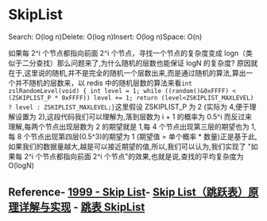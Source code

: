 # SkipList

Search‎: ‎O(log n)Delete‎: ‎O(log n)Insert‎: ‎O(log n)Space‎: ‎O(n)

如果每 2^i 个节点都指向前面 2^i 个节点，寻找一个节点的复杂度变成 logn（类似于二分查找）那么问题来了,为什么随机的层数也能保证 logN 的复杂度? 原因就在于,这里说的随机,并不是完全的随机一个层数出来,而是通过随机的算法,算出一个并不随机的层数来，以 redis 中的随机层数的算法来看`int zslRandomLevel(void) { int level = 1; while ((random()&0xFFFF) < (ZSKIPLIST_P * 0xFFFF)) level += 1; return (level<ZSKIPLIST_MAXLEVEL) ? level : ZSKIPLIST_MAXLEVEL;}`这里假设 ZSKIPLIST_P 为 2 (实际为 4,便于理解设置为 2),这段代码我们可以理解为,落到层数为 i + 1 的概率为 0.5^i 而反过来理解,每两个节点出现层数为 2 的期望就是 1,每 4 个节点出现第三层的期望也为 1,每 8 个节点出现第四层(0.5^3)的期望为 1 (期望值 = 单个概率 \* 数量)正是基于此,如果我们的数据量越大,越是可以接近期望的值,所以,我们可以认为,我们实现了 "如果每 2^i 个节点都指向前面 2^i 个节点"的效果,也就是说,查找的平均复杂度为 O(logN)

## Reference- [1999 - Skip List](http://www.csee.umbc.edu/courses/undergraduate/341/fall01/Lectures/SkipLists/skip_lists/skip_lists.html)- [Skip List（跳跃表）原理详解与实现](http://www.cppblog.com/mysileng/archive/2013/04/06/199159.html) - [跳表 SkipList](http://www.cnblogs.com/xuqiang/archive/2011/05/22/2053516.html)
